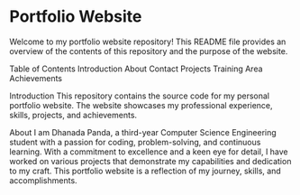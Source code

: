 <h1>Portfolio Website</h1>
Welcome to my portfolio website repository! This README file provides an overview of the contents of this repository and the purpose of the website.


Table of Contents
Introduction
About
Contact
Projects
Training Area
Achievements

Introduction
This repository contains the source code for my personal portfolio website. The website showcases my professional experience, skills, projects, and achievements. 


About
I am Dhanada Panda, a third-year Computer Science Engineering student with a passion for coding, problem-solving, and continuous learning. With a commitment to excellence and a keen eye for detail, I have worked on various projects that demonstrate my capabilities and dedication to my craft. This portfolio website is a reflection of my journey, skills, and accomplishments.
